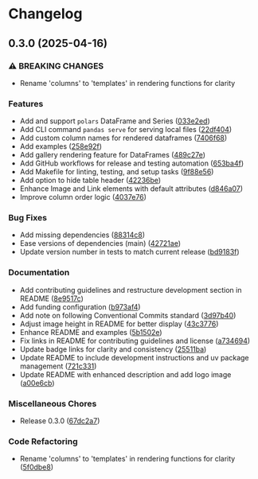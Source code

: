 # Changelog

## 0.3.0 (2025-04-16)


### ⚠ BREAKING CHANGES

* Rename 'columns' to 'templates' in rendering functions for clarity

### Features

* Add and support `polars` DataFrame and Series ([033e2ed](https://github.com/nok/pandas-render/commit/033e2ed2a6846b94629f0527ae0c082c1c662d4a))
* Add CLI command `pandas serve` for serving local files ([22df404](https://github.com/nok/pandas-render/commit/22df40499b97b183771e3a7e71acd9d66cca38fe))
* Add custom column names for rendered dataframes ([7406f68](https://github.com/nok/pandas-render/commit/7406f688c88022c6de8770f756305b32852a0f6b))
* Add examples ([258e92f](https://github.com/nok/pandas-render/commit/258e92f700fa27be92dce7dccfa1277bc34d8846))
* Add gallery rendering feature for DataFrames ([489c27e](https://github.com/nok/pandas-render/commit/489c27ea91381c255db7f46ee623d15e65a795d6))
* Add GitHub workflows for release and testing automation ([653ba4f](https://github.com/nok/pandas-render/commit/653ba4f6b96174a6cc54de14403bb3d95f403eb2))
* Add Makefile for linting, testing, and setup tasks ([9f88e56](https://github.com/nok/pandas-render/commit/9f88e56c2f23db44066cdc7f92b90459c4f633d3))
* Add option to hide table header ([42236be](https://github.com/nok/pandas-render/commit/42236be39e03512ec7ca5312fd3820a8490bf3d2))
* Enhance Image and Link elements with default attributes ([d846a07](https://github.com/nok/pandas-render/commit/d846a072aafc9f545480e9169753916a9dc779f5))
* Improve column order logic ([4037e76](https://github.com/nok/pandas-render/commit/4037e7635439b3e6f8730dcbfd3e58e51a1d728a))


### Bug Fixes

* Add missing dependencies ([88314c8](https://github.com/nok/pandas-render/commit/88314c8551031533fa503a3c6380cda0b02fdad0))
* Ease versions of dependencies (main) ([42721ae](https://github.com/nok/pandas-render/commit/42721ae852b11d1d4cdfb543a08867dcfe9cffa8))
* Update version number in tests to match current release ([bd9183f](https://github.com/nok/pandas-render/commit/bd9183f68d4adfebf6e9e5bc88caef247989c3ec))


### Documentation

* Add contributing guidelines and restructure development section in README ([8e9517c](https://github.com/nok/pandas-render/commit/8e9517c774d55e9b96d47505ec3388d2877e1f78))
* Add funding configuration ([b973af4](https://github.com/nok/pandas-render/commit/b973af4df10a9cbf77887d1808e98b8165a6b370))
* Add note on following Conventional Commits standard ([3d97b40](https://github.com/nok/pandas-render/commit/3d97b403d703cd2c450b527c90b86a306bc5b106))
* Adjust image height in README for better display ([43c3776](https://github.com/nok/pandas-render/commit/43c377610cc1e5db1720adb9eb3c0fbf567f84b8))
* Enhance README and examples ([5b1502e](https://github.com/nok/pandas-render/commit/5b1502e001e332f87bf684176bb3f91a6897847f))
* Fix links in README for contributing guidelines and license ([a734694](https://github.com/nok/pandas-render/commit/a734694f8f1fc69fc14b93121deb72d7a4962242))
* Update badge links for clarity and consistency ([25511ba](https://github.com/nok/pandas-render/commit/25511ba74faee3ae1a9a747a37f688a8d5b97ae8))
* Update README to include development instructions and uv package management ([721c331](https://github.com/nok/pandas-render/commit/721c33129e87dca4f96efcd5285833c9ffa6d278))
* Update README with enhanced description and add logo image ([a00e6cb](https://github.com/nok/pandas-render/commit/a00e6cbe2eb8fe859a88f489d83eae6303d30692))


### Miscellaneous Chores

* Release 0.3.0 ([67dc2a7](https://github.com/nok/pandas-render/commit/67dc2a795fe708bdf3ad565204bd213f3c37bf9c))


### Code Refactoring

* Rename 'columns' to 'templates' in rendering functions for clarity ([5f0dbe8](https://github.com/nok/pandas-render/commit/5f0dbe85f52ed79788a04c3c3d5db4cbc6c7f81f))
